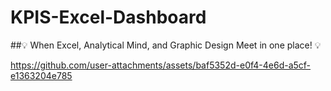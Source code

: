 # KPIS-Excel-Dashboard

##💡 When Excel, Analytical Mind, and Graphic Design Meet in one place! 💡


https://github.com/user-attachments/assets/baf5352d-e0f4-4e6d-a5cf-e1363204e785

